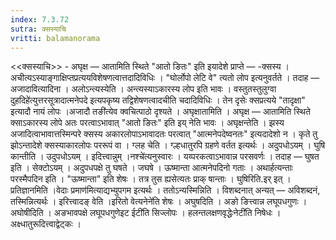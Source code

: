 ```yaml
---
index: 7.3.72
sutra: क्सस्याचि
vritti: balamanorama
---
```


<<क्सस्याचि>> - अघृक्ष —  आतामिति स्थिते "आतो ङितः" इति इयादेशे प्राप्ते — -क्सस्य । अचीत्यऽस्याङ्गाक्षिप्तप्रत्ययविशेषणत्वात्तदादिविधिः । "घोर्लोपो लेटि वे" त्यतो लोप इत्यनुवर्तते । तदाह —  अजादावित्यादिना । अलोऽन्त्यस्येति । अन्त्यस्याऽकारस्य लोप इति भावः । वस्तुतस्तुलुग्वा दुहदिहे॑त्युत्तरसूत्रादात्मनेपदे इत्यपकृष्य तद्विशेषणत्वादचीति चदादिविधिः । तेन दृसेः क्सप्रत्यये "तादृक्षा" इत्यादौ नायं लोपः ।अजादौ तङी॑त्येव क्वचित्पाठो दृश्यते । अघृक्षातामिति । अघृक्ष —  आतामिति स्थिते क्साऽकारस्य लोपे अतः परत्वाऽभावात् "आतो ङितः" इति इय् नेति भावः । अघृक्षन्तेति । झस्य अजादित्वाभावात्तस्मिन्परे क्सस्य अकारलोपाऽभावादतः परत्वात् "आत्मनेपदेष्वनतः" इत्यदादेशो न । कृते तु झोऽन्तादेशे क्सस्याकारलोपः पररूपं वा । ग्लह चेति । ग्ल्हधातुरपि ग्रहणे वर्तत इत्यर्थः । अदुपधोऽयम् । घुषि कान्तीति । उदुपधोऽयम् । इदित्त्वान्नुम् ।नश्चे॑त्यनुस्वारः । यय्परकत्वाऽभावान्न परसवर्णः । तदाह — घुषत इति । सेक्टोऽयम् । अदुपधपक्षे तु घषते । जघषे । ऊष्मान्ता आत्मनेपदिनो गताः । अथार्हत्यन्ताः परस्मैपदिन इति । "ऊष्मान्ता" इति शेषः । तत्र तुस ह्यसेत्यतः प्राक् षान्ताः । घुषिरिति.इर् इत् । प्रतिज्ञानमिति ।वेदाः प्रमाण॑मित्याद्यभ्युपगम इत्यर्थः । ततोऽन्यस्मिन्निति । विशब्दनात् अन्यत् —  अविशब्दनं, तस्मिन्नित्यर्थः । इरित्त्वादङ् वेति ।इरितो वेत्यनेने॑ति शेषः । अघुषदिति । अङो ङित्त्वान्न लघूपधगुणः । अघोषीदिति । अङभावपक्षे लघूपधगुणेइट ईटी॑ति सिज्लोपः । हलन्तलक्षणवृद्धेःनेटी॑ति निषेधः । अक्ष्धातुरूदित्त्वाद्वेट्कः । 